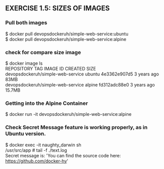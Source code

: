 ## EXERCISE 1.5: SIZES OF IMAGES

### Pull both images 
$ docker pull devopsdockeruh/simple-web-service:ubuntu <br>
$ docker pull devopsdockeruh/simple-web-service:alpine 

### check for compare size image
$ docker image ls <br>
REPOSITORY                          TAG       IMAGE ID       CREATED       SIZE <br>
devopsdockeruh/simple-web-service   ubuntu    4e3362e907d5   3 years ago   83MB <br>
devopsdockeruh/simple-web-service   alpine    fd312adc88e0   3 years ago   15.7MB

### Getting into the Alpine Container
$ docker run -it devopsdockeruh/simple-web-service:alpine

### Check Secret Message feature is working properly, as in Ubuntu version.
$ docker exec -it naughty_darwin sh <br>
/usr/src/app # tail -f ./text.log <br>
Secret message is: 'You can find the source code here: https://github.com/docker-hy'


